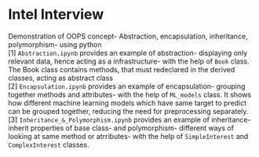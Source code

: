 # Intel Interview
Demonstration of OOPS concept- Abstraction, encapsulation, inheritance, polymorphism- using python <br />
[1] `Abstraction.ipynb` provides an example of abstraction- displaying only relevant data, hence acting as a infrastructure- with the help of `Book` class. The Book class contains methods, that must redeclared in the derived classes, acting as abstract class <br />
[2] `Encapsulation.ipynb` provides an example of encapsulation- grouping together methods and attributes- with the help of `ML_models` class. It shows how different machine learning models which have same target to predict can be grouped together, reducing the need for preprocessing separately. <br />
[3] `Inheritance_&_Polymorphism.ipynb` provides an example of inheritance- inherit properties of base class- and polymorphism- different ways of looking at same method or atrributes- with the help of `SimpleInterest` and `ComplexInterest` classes.
